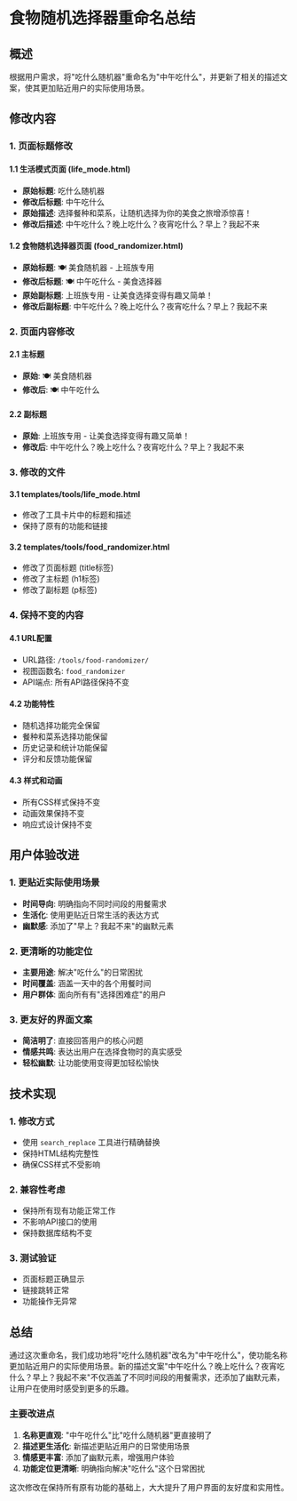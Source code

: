 # 食物随机选择器重命名总结

## 概述
根据用户需求，将"吃什么随机器"重命名为"中午吃什么"，并更新了相关的描述文案，使其更加贴近用户的实际使用场景。

## 修改内容

### 1. 页面标题修改

#### 1.1 生活模式页面 (life_mode.html)
- **原始标题**: 吃什么随机器
- **修改后标题**: 中午吃什么
- **原始描述**: 选择餐种和菜系，让随机选择为你的美食之旅增添惊喜！
- **修改后描述**: 中午吃什么？晚上吃什么？夜宵吃什么？早上？我起不来

#### 1.2 食物随机选择器页面 (food_randomizer.html)
- **原始标题**: 🍽️ 美食随机器 - 上班族专用
- **修改后标题**: 🍽️ 中午吃什么 - 美食选择器
- **原始副标题**: 上班族专用 - 让美食选择变得有趣又简单！
- **修改后副标题**: 中午吃什么？晚上吃什么？夜宵吃什么？早上？我起不来

### 2. 页面内容修改

#### 2.1 主标题
- **原始**: 🍽️ 美食随机器
- **修改后**: 🍽️ 中午吃什么

#### 2.2 副标题
- **原始**: 上班族专用 - 让美食选择变得有趣又简单！
- **修改后**: 中午吃什么？晚上吃什么？夜宵吃什么？早上？我起不来

### 3. 修改的文件

#### 3.1 templates/tools/life_mode.html
- 修改了工具卡片中的标题和描述
- 保持了原有的功能和链接

#### 3.2 templates/tools/food_randomizer.html
- 修改了页面标题 (title标签)
- 修改了主标题 (h1标签)
- 修改了副标题 (p标签)

### 4. 保持不变的内容

#### 4.1 URL配置
- URL路径: `/tools/food-randomizer/`
- 视图函数名: `food_randomizer`
- API端点: 所有API路径保持不变

#### 4.2 功能特性
- 随机选择功能完全保留
- 餐种和菜系选择功能保留
- 历史记录和统计功能保留
- 评分和反馈功能保留

#### 4.3 样式和动画
- 所有CSS样式保持不变
- 动画效果保持不变
- 响应式设计保持不变

## 用户体验改进

### 1. 更贴近实际使用场景
- **时间导向**: 明确指向不同时间段的用餐需求
- **生活化**: 使用更贴近日常生活的表达方式
- **幽默感**: 添加了"早上？我起不来"的幽默元素

### 2. 更清晰的功能定位
- **主要用途**: 解决"吃什么"的日常困扰
- **时间覆盖**: 涵盖一天中的各个用餐时间
- **用户群体**: 面向所有有"选择困难症"的用户

### 3. 更友好的界面文案
- **简洁明了**: 直接回答用户的核心问题
- **情感共鸣**: 表达出用户在选择食物时的真实感受
- **轻松幽默**: 让功能使用变得更加轻松愉快

## 技术实现

### 1. 修改方式
- 使用 `search_replace` 工具进行精确替换
- 保持HTML结构完整性
- 确保CSS样式不受影响

### 2. 兼容性考虑
- 保持所有现有功能正常工作
- 不影响API接口的使用
- 保持数据库结构不变

### 3. 测试验证
- 页面标题正确显示
- 链接跳转正常
- 功能操作无异常

## 总结

通过这次重命名，我们成功地将"吃什么随机器"改名为"中午吃什么"，使功能名称更加贴近用户的实际使用场景。新的描述文案"中午吃什么？晚上吃什么？夜宵吃什么？早上？我起不来"不仅涵盖了不同时间段的用餐需求，还添加了幽默元素，让用户在使用时感受到更多的乐趣。

### 主要改进点
1. **名称更直观**: "中午吃什么"比"吃什么随机器"更直接明了
2. **描述更生活化**: 新描述更贴近用户的日常使用场景
3. **情感更丰富**: 添加了幽默元素，增强用户体验
4. **功能定位更清晰**: 明确指向解决"吃什么"这个日常困扰

这次修改在保持所有原有功能的基础上，大大提升了用户界面的友好度和实用性。
